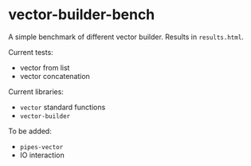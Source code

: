 # vector-builder-bench

A simple benchmark of different vector builder. Results in `results.html`.

Current tests:

- vector from list
- vector concatenation

Current libraries:

- `vector` standard functions
- `vector-builder`

To be added:

- `pipes-vector`
- IO interaction
